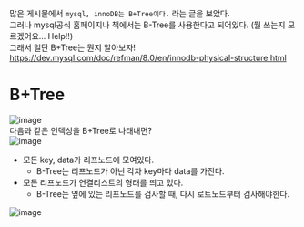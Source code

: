 많은 게시물에서 `mysql, innoDB는 B+Tree이다.` 라는 글을 보았다.  
그러나 mysql공식 홈페이지나 책에서는 B-Tree를 사용한다고 되어있다. (뭘 쓰는지 모르겠어요... Help!!)  
그래서 일단 B+Tree는 뭔지 알아보자!  
https://dev.mysql.com/doc/refman/8.0/en/innodb-physical-structure.html  

# B+Tree
![image](https://github.com/RealMySQL-Study/REAL_MYSQL_STUDY/assets/67637716/e4082d70-f1fd-4fee-b502-9a1e3bcfcd5e)  
다음과 같은 인덱싱을 B+Tree로 나태내면?  
![image](https://github.com/RealMySQL-Study/REAL_MYSQL_STUDY/assets/67637716/a202bb36-9a81-4c34-9f10-5083b3bd8955)
* 모든 key, data가 리프노드에 모여있다.
  * B-Tree는 리프노드가 아닌 각자 key마다 data를 가진다.
* 모든 리프노드가 연결리스트의 형태를 띄고 있다.
  * B-Tree는 옆에 있는 리프노드를 검사할 때, 다시 로트노드부터 검사해야한다.



![image](https://github.com/RealMySQL-Study/REAL_MYSQL_STUDY/assets/67637716/9f1ecb2b-771c-4078-9cd4-abc1abd8ca3e)  


